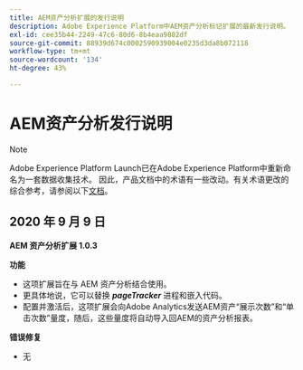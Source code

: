 ```yaml
---
title: AEM资产分析扩展的发行说明
description: Adobe Experience Platform中AEM资产分析标记扩展的最新发行说明。
exl-id: cee35b44-2249-47c6-80d6-8b4eaa9802df
source-git-commit: 88939d674c0002590939004e0235d3da8b072118
workflow-type: tm+mt
source-wordcount: '134'
ht-degree: 43%

---
```


# AEM资产分析发行说明

>[!NOTE]
>
>Adobe Experience Platform Launch已在Adobe Experience Platform中重新命名为一套数据收集技术。 因此，产品文档中的术语有一些改动。有关术语更改的综合参考，请参阅以下[文档](../../../term-updates.md)。

## 2020 年 9 月 9 日

**AEM 资产分析扩展 1.0.3**

**功能**

- 这项扩展旨在与 AEM 资产分析结合使用。
- 更具体地说，它可以替换 ***pageTracker*** 进程和嵌入代码。
- 配置并激活后，这项扩展会向Adobe Analytics发送AEM资产“展示次数”和“单击次数”量度，随后，这些量度将自动导入回AEM的资产分析报表。

**错误修复**

- 无
